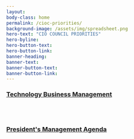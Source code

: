 ```yaml
---
layout: 
body-class: home
permalink: /cioc-priorities/
background-image: /assets/img/spreadsheet.png
hero-text: "CIO COUNCIL PRIORITIES"
hero-byline: 
hero-button-text: 
hero-button-link: 
banner-heading: 
banner-text: 
banner-button-text: 
banner-button-link: 
---
```


### [Technology Business Management](https://www.cio.gov/cioc-priority-tbm/)

<br/>
<br/>

### [President's Management Agenda](https://www.cio.gov/2018/03/20/presidents-management-agenda-release/)
